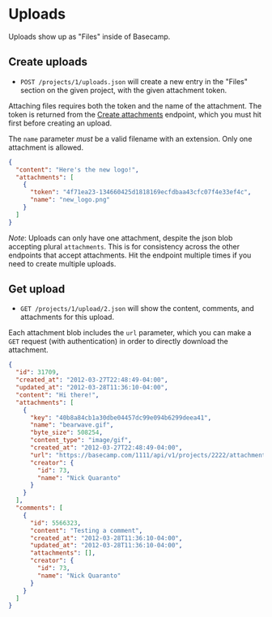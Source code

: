 Uploads
=======

Uploads show up as "Files" inside of Basecamp.


Create uploads
--------------

* `POST /projects/1/uploads.json` will create a new entry in the "Files" section on the given project, with the given attachment token.

Attaching files requires both the token and the name of the attachment. The
token is returned from the [Create attachments](https://github.com/37signals/bcx-api/blob/master/sections/attachments.md)
endpoint, which you must hit first before creating an upload.

The `name` parameter *must* be a valid filename with an extension. Only one
attachment is allowed.

```json
{
  "content": "Here's the new logo!",
  "attachments": [
    {
      "token": "4f71ea23-134660425d1818169ecfdbaa43cfc07f4e33ef4c",
      "name": "new_logo.png"
    }
  ]
}
```

*Note*: Uploads can only have one attachment, despite the json blob accepting plural `attachments`. This is for consistency across the other endpoints that accept attachments. Hit the endpoint multiple times if you need to create multiple uploads.


Get upload
----------

* `GET /projects/1/upload/2.json` will show the content, comments, and attachments for this upload.

Each attachment blob includes the `url` parameter, which you can make a
`GET` request (with authentication) in order to directly download the attachment.

```json
{
  "id": 31709,
  "created_at": "2012-03-27T22:48:49-04:00",
  "updated_at": "2012-03-28T11:36:10-04:00",
  "content": "Hi there!",
  "attachments": [
    {
      "key": "40b8a84cb1a30dbe04457dc99e094b6299deea41",
      "name": "bearwave.gif",
      "byte_size": 508254,
      "content_type": "image/gif",
      "created_at": "2012-03-27T22:48:49-04:00",
      "url": "https://basecamp.com/1111/api/v1/projects/2222/attachments/3333/40b8a84cb1a30dbe04457dc99e094b6299deea41/original/bearwave.gif",
      "creator": {
        "id": 73,
        "name": "Nick Quaranto"
      }
    }
  ],
  "comments": [
    {
      "id": 5566323,
      "content": "Testing a comment",
      "created_at": "2012-03-28T11:36:10-04:00",
      "updated_at": "2012-03-28T11:36:10-04:00",
      "attachments": [],
      "creator": {
        "id": 73,
        "name": "Nick Quaranto"
      }
    }
  ]
}
```
